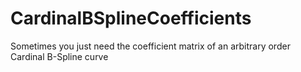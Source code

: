 # CardinalBSplineCoefficients
Sometimes you just need the coefficient matrix of an arbitrary order Cardinal B-Spline curve
